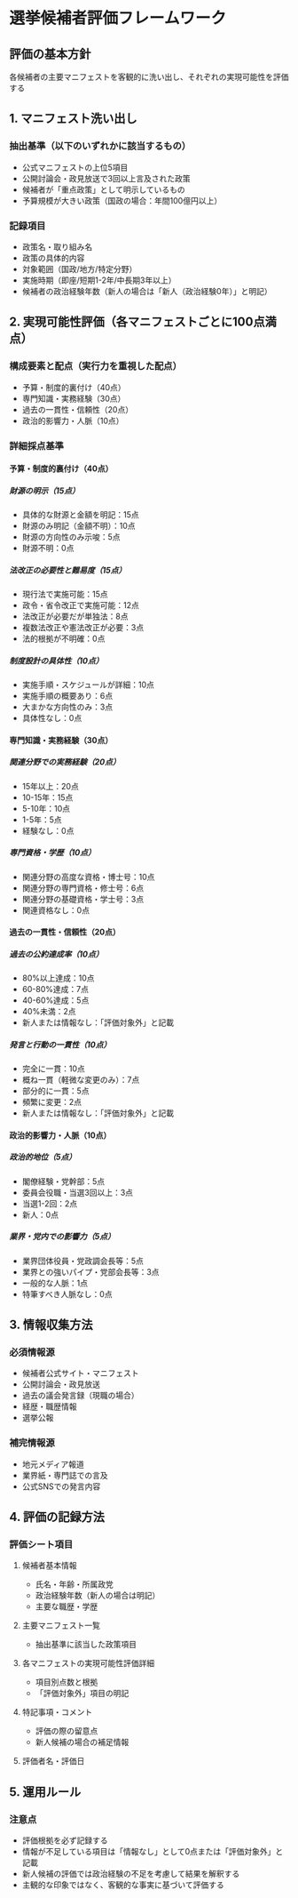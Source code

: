# 選挙候補者評価フレームワーク

## 評価の基本方針

各候補者の主要マニフェストを客観的に洗い出し、それぞれの実現可能性を評価する

## 1. マニフェスト洗い出し

### 抽出基準（以下のいずれかに該当するもの）

- 公式マニフェストの上位5項目
- 公開討論会・政見放送で3回以上言及された政策
- 候補者が「重点政策」として明示しているもの
- 予算規模が大きい政策（国政の場合：年間100億円以上）

### 記録項目

- 政策名・取り組み名
- 政策の具体的内容
- 対象範囲（国政/地方/特定分野）
- 実施時期（即座/短期1-2年/中長期3年以上）
- 候補者の政治経験年数（新人の場合は「新人（政治経験0年）」と明記）

## 2. 実現可能性評価（各マニフェストごとに100点満点）

### 構成要素と配点（実行力を重視した配点）

- 予算・制度的裏付け（40点）
- 専門知識・実務経験（30点）
- 過去の一貫性・信頼性（20点）
- 政治的影響力・人脈（10点）

### 詳細採点基準

#### 予算・制度的裏付け（40点）

##### 財源の明示（15点）

- 具体的な財源と金額を明記：15点
- 財源のみ明記（金額不明）：10点
- 財源の方向性のみ示唆：5点
- 財源不明：0点

##### 法改正の必要性と難易度（15点）

- 現行法で実施可能：15点
- 政令・省令改正で実施可能：12点
- 法改正が必要だが単独法：8点
- 複数法改正や憲法改正が必要：3点
- 法的根拠が不明確：0点

##### 制度設計の具体性（10点）

- 実施手順・スケジュールが詳細：10点
- 実施手順の概要あり：6点
- 大まかな方向性のみ：3点
- 具体性なし：0点

#### 専門知識・実務経験（30点）

##### 関連分野での実務経験（20点）

- 15年以上：20点
- 10-15年：15点
- 5-10年：10点
- 1-5年：5点
- 経験なし：0点

##### 専門資格・学歴（10点）

- 関連分野の高度な資格・博士号：10点
- 関連分野の専門資格・修士号：6点
- 関連分野の基礎資格・学士号：3点
- 関連資格なし：0点

#### 過去の一貫性・信頼性（20点）

##### 過去の公約達成率（10点）

- 80%以上達成：10点
- 60-80%達成：7点
- 40-60%達成：5点
- 40%未満：2点
- 新人または情報なし：「評価対象外」と記載

##### 発言と行動の一貫性（10点）

- 完全に一貫：10点
- 概ね一貫（軽微な変更のみ）：7点
- 部分的に一貫：5点
- 頻繁に変更：2点
- 新人または情報なし：「評価対象外」と記載

#### 政治的影響力・人脈（10点）

##### 政治的地位（5点）

- 閣僚経験・党幹部：5点
- 委員会役職・当選3回以上：3点
- 当選1-2回：2点
- 新人：0点

##### 業界・党内での影響力（5点）

- 業界団体役員・党政調会長等：5点
- 業界との強いパイプ・党部会長等：3点
- 一般的な人脈：1点
- 特筆すべき人脈なし：0点

## 3. 情報収集方法

### 必須情報源

- 候補者公式サイト・マニフェスト
- 公開討論会・政見放送
- 過去の議会発言録（現職の場合）
- 経歴・職歴情報
- 選挙公報

### 補完情報源

- 地元メディア報道
- 業界紙・専門誌での言及
- 公式SNSでの発言内容

## 4. 評価の記録方法

### 評価シート項目

1. 候補者基本情報
   - 氏名・年齢・所属政党
   - 政治経験年数（新人の場合は明記）
   - 主要な職歴・学歴

2. 主要マニフェスト一覧
   - 抽出基準に該当した政策項目

3. 各マニフェストの実現可能性評価詳細
   - 項目別点数と根拠
   - 「評価対象外」項目の明記

4. 特記事項・コメント
   - 評価の際の留意点
   - 新人候補の場合の補足情報

5. 評価者名・評価日

## 5. 運用ルール

### 注意点

- 評価根拠を必ず記録する
- 情報が不足している項目は「情報なし」として0点または「評価対象外」と記載
- 新人候補の評価では政治経験の不足を考慮して結果を解釈する
- 主観的な印象ではなく、客観的な事実に基づいて評価する
